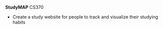 **StudyMAP**
CS370

- Create a study website for people to track and visualize their studying habits
